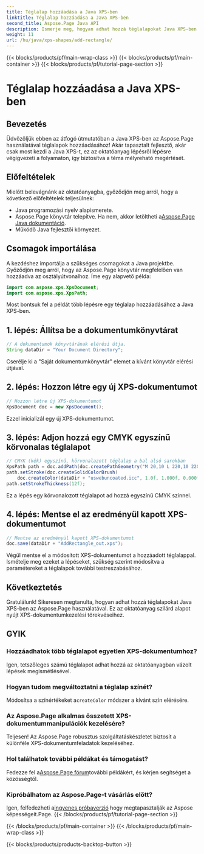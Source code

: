 ```yaml
---
title: Téglalap hozzáadása a Java XPS-ben
linktitle: Téglalap hozzáadása a Java XPS-ben
second_title: Aspose.Page Java API
description: Ismerje meg, hogyan adhat hozzá téglalapokat Java XPS-ben az Aspose.Page használatával. Kövesse lépésről lépésre útmutatónkat a zökkenőmentes dokumentumkezeléshez. #JavaXPS #AsposePage
weight: 11
url: /hu/java/xps-shapes/add-rectangle/
---
```


{{< blocks/products/pf/main-wrap-class >}}
{{< blocks/products/pf/main-container >}}
{{< blocks/products/pf/tutorial-page-section >}}

# Téglalap hozzáadása a Java XPS-ben

## Bevezetés
Üdvözöljük ebben az átfogó útmutatóban a Java XPS-ben az Aspose.Page használatával téglalapok hozzáadásához! Akár tapasztalt fejlesztő, akár csak most kezdi a Java XPS-t, ez az oktatóanyag lépésről lépésre végigvezeti a folyamaton, így biztosítva a téma mélyreható megértését.
## Előfeltételek
Mielőtt belevágnánk az oktatóanyagba, győződjön meg arról, hogy a következő előfeltételek teljesülnek:
- Java programozási nyelv alapismerete.
-  Aspose.Page könyvtár telepítve. Ha nem, akkor letöltheti a[Aspose.Page Java dokumentáció](https://reference.aspose.com/page/java/).
- Működő Java fejlesztői környezet.
## Csomagok importálása
A kezdéshez importálja a szükséges csomagokat a Java projektbe. Győződjön meg arról, hogy az Aspose.Page könyvtár megfelelően van hozzáadva az osztályútvonalhoz. Íme egy alapvető példa:
```java
import com.aspose.xps.XpsDocument;
import com.aspose.xps.XpsPath;
```
Most bontsuk fel a példát több lépésre egy téglalap hozzáadásához a Java XPS-ben.
## 1. lépés: Állítsa be a dokumentumkönyvtárat
```java
// A dokumentumok könyvtárának elérési útja.
String dataDir = "Your Document Directory";
```
Cserélje ki a "Saját dokumentumkönyvtár" elemet a kívánt könyvtár elérési útjával.
## 2. lépés: Hozzon létre egy új XPS-dokumentumot
```java
// Hozzon létre új XPS-dokumentumot
XpsDocument doc = new XpsDocument();
```
Ezzel inicializál egy új XPS-dokumentumot.
## 3. lépés: Adjon hozzá egy CMYK egyszínű körvonalas téglalapot
```java
// CMYK (kék) egyszínű, körvonalazott téglalap a bal alsó sarokban
XpsPath path = doc.addPath(doc.createPathGeometry("M 20,10 L 220,10 220,100 20,100 Z"));
path.setStroke(doc.createSolidColorBrush(
    doc.createColor(dataDir + "uswebuncoated.icc", 1.0f, 1.000f, 0.000f, 0.000f, 0.000f)));
path.setStrokeThickness(12f);
```
Ez a lépés egy körvonalozott téglalapot ad hozzá egyszínű CMYK színnel.
## 4. lépés: Mentse el az eredményül kapott XPS-dokumentumot
```java
// Mentse az eredményül kapott XPS-dokumentumot
doc.save(dataDir + "AddRectangle_out.xps");
```
Végül mentse el a módosított XPS-dokumentumot a hozzáadott téglalappal.
Ismételje meg ezeket a lépéseket, szükség szerint módosítva a paramétereket a téglalapok további testreszabásához.
## Következtetés
Gratulálunk! Sikeresen megtanulta, hogyan adhat hozzá téglalapokat Java XPS-ben az Aspose.Page használatával. Ez az oktatóanyag szilárd alapot nyújt XPS-dokumentumkezelési törekvéseihez.
## GYIK
### Hozzáadhatok több téglalapot egyetlen XPS-dokumentumhoz?
Igen, tetszőleges számú téglalapot adhat hozzá az oktatóanyagban vázolt lépések megismétlésével.
### Hogyan tudom megváltoztatni a téglalap színét?
 Módosítsa a színértékeket a`createColor` módszer a kívánt szín elérésére.
### Az Aspose.Page alkalmas összetett XPS-dokumentummanipulációk kezelésére?
Teljesen! Az Aspose.Page robusztus szolgáltatáskészletet biztosít a különféle XPS-dokumentumfeladatok kezeléséhez.
### Hol találhatok további példákat és támogatást?
 Fedezze fel a[Aspose.Page fórum](https://forum.aspose.com/c/page/39)további példákért, és kérjen segítséget a közösségtől.
### Kipróbálhatom az Aspose.Page-t vásárlás előtt?
 Igen, felfedezheti a[ingyenes próbaverzió](https://releases.aspose.com/) hogy megtapasztalják az Aspose képességeit.Page.
{{< /blocks/products/pf/tutorial-page-section >}}

{{< /blocks/products/pf/main-container >}}
{{< /blocks/products/pf/main-wrap-class >}}

{{< blocks/products/products-backtop-button >}}
